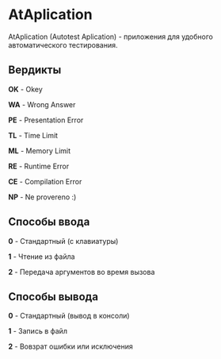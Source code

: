 # AtAplication
AtAplication (Autotest Aplication) - приложения для удобного автоматического тестирования.


## Вердикты
**OK** - Okey

**WA** - Wrong Answer

**PE** - Presentation Error

**TL** - Time Limit

**ML** - Memory Limit

**RE** - Runtime Error

**CE** - Compilation Error

**NP** - Ne provereno :)

## Способы ввода
**0** - Стандартный (с клавиатуры)

**1** - Чтение из файла

**2** - Передача аргументов во время вызова

## Способы вывода
**0** - Стандартный (вывод в консоли)

**1** - Запись в файл

**2** - Вовзрат ошибки или исключения
